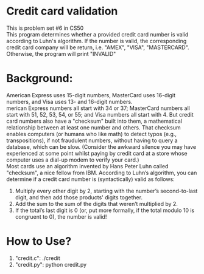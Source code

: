 # Credit card validation
This is problem set #6 in CS50<br/>
This program determines whether a provided credit card number is valid according to Luhn's algorithm. If the number is valid, the corresponding credit card company will be return, i.e. "AMEX", "VISA", "MASTERCARD". Otherwise, the program will print "INVALID"<br/>
# Background:
American Express uses 15-digit numbers, MasterCard uses 16-digit numbers, and Visa uses 13- and 16-digit numbers.<br/>
merican Express numbers all start with 34 or 37; MasterCard numbers all start with 51, 52, 53, 54, or 55; and Visa numbers all start with 4. But credit card numbers also have a "checksum" built into them, a mathematical relationship between at least one number and others. That checksum enables computers (or humans who like math) to detect typos (e.g., transpositions), if not fraudulent numbers, without having to query a database, which can be slow. (Consider the awkward silence you may have experienced at some point whilst paying by credit card at a store whose computer uses a dial-up modem to verify your card.) <br/>
Most cards use an algorithm invented by Hans Peter Luhn called "checksum", a nice fellow from IBM. According to Luhn’s algorithm, you can determine if a credit card number is (syntactically) valid as follows:<br/>
1. Multiply every other digit by 2, starting with the number’s second-to-last digit, and then add those products' digits together.<br/>
2. Add the sum to the sum of the digits that weren’t multiplied by 2.<br/>
3. If the total’s last digit is 0 (or, put more formally, if the total modulo 10 is congruent to 0), the number is valid!<br/>
# How to Use?
1. "credit.c": ./credit
2. "credit.py": python credit.py
